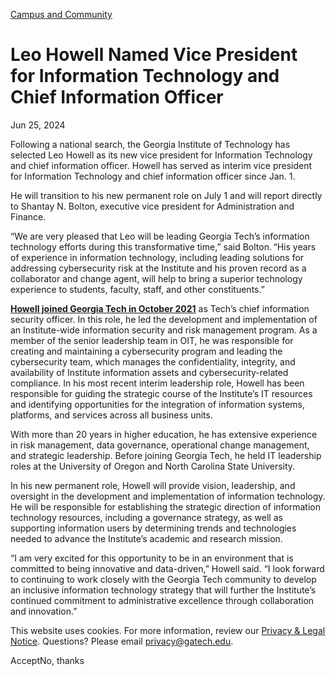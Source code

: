 [Campus and Community](https://www.gatech.edu/news/topic/campus-and-community)

# Leo Howell Named Vice President for Information Technology and Chief Information Officer

Jun 25, 2024


Following a national search, the Georgia Institute of Technology has selected Leo Howell as its new vice president for Information Technology and chief information officer. Howell has served as interim vice president for Information Technology and chief information officer since Jan. 1.

He will transition to his new permanent role on July 1 and will report directly to Shantay N. Bolton, executive vice president for Administration and Finance.

“We are very pleased that Leo will be leading Georgia Tech’s information technology efforts during this transformative time,” said Bolton. “His years of experience in information technology, including leading solutions for addressing cybersecurity risk at the Institute and his proven record as a collaborator and change agent, will help to bring a superior technology experience to students, faculty, staff, and other constituents.”

[**Howell joined Georgia Tech in October 2021**](https://oit.gatech.edu/node/197) as Tech’s chief information security officer. In this role, he led the development and implementation of an Institute-wide information security and risk management program. As a member of the senior leadership team in OIT, he was responsible for creating and maintaining a cybersecurity program and leading the cybersecurity team, which manages the confidentiality, integrity, and availability of Institute information assets and cybersecurity-related compliance. In his most recent interim leadership role, Howell has been responsible for guiding the strategic course of the Institute’s IT resources and identifying opportunities for the integration of information systems, platforms, and services across all business units.

With more than 20 years in higher education, he has extensive experience in risk management, data governance, operational change management, and strategic leadership. Before joining Georgia Tech, he held IT leadership roles at the University of Oregon and North Carolina State University.

In his new permanent role, Howell will provide vision, leadership, and oversight in the development and implementation of information technology. He will be responsible for establishing the strategic direction of information technology resources, including a governance strategy, as well as supporting information users by determining trends and technologies needed to advance the Institute’s academic and research mission.

“I am very excited for this opportunity to be in an environment that is committed to being innovative and data-driven,” Howell said. “I look forward to continuing to work closely with the Georgia Tech community to develop an inclusive information technology strategy that will further the Institute’s continued commitment to administrative excellence through collaboration and innovation.”

This website uses cookies. For more information, review our [Privacy & Legal Notice](https://www.gatech.edu/privacy). Questions? Please email [privacy@gatech.edu](mailto:privacy@gatech.edu).


AcceptNo, thanks